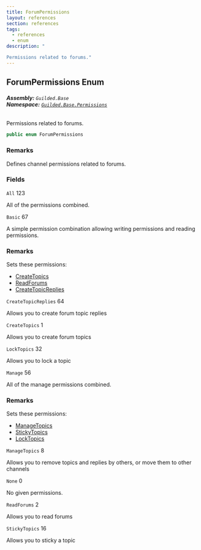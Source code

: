 ```yaml
---
title: ForumPermissions
layout: references
section: references
tags:
  - references
  - enum
description: "

Permissions related to forums."
---
```


## ForumPermissions Enum
###### **Assembly:** `Guilded.Base`<br/>**Namespace:** [`Guilded.Base.Permissions`](Guilded.Base.Permissions.md 'Guilded.Base.Permissions')

Permissions related to forums.

```csharp
public enum ForumPermissions
```

### Remarks
  
Defines channel permissions related to forums.
### Fields

<a name='Guilded.Base.Permissions.ForumPermissions.All'></a>

`All` 123

All of the permissions combined.

<a name='Guilded.Base.Permissions.ForumPermissions.Basic'></a>

`Basic` 67

A simple permission combination allowing writing permissions and reading permissions.

### Remarks
  
Sets these permissions:  
- [CreateTopics](ForumPermissions.md#Guilded.Base.Permissions.ForumPermissions.CreateTopics 'Guilded.Base.Permissions.ForumPermissions.CreateTopics')  
- [ReadForums](ForumPermissions.md#Guilded.Base.Permissions.ForumPermissions.ReadForums 'Guilded.Base.Permissions.ForumPermissions.ReadForums')  
- [CreateTopicReplies](ForumPermissions.md#Guilded.Base.Permissions.ForumPermissions.CreateTopicReplies 'Guilded.Base.Permissions.ForumPermissions.CreateTopicReplies')

<a name='Guilded.Base.Permissions.ForumPermissions.CreateTopicReplies'></a>

`CreateTopicReplies` 64

Allows you to create forum topic replies

<a name='Guilded.Base.Permissions.ForumPermissions.CreateTopics'></a>

`CreateTopics` 1

Allows you to create forum topics

<a name='Guilded.Base.Permissions.ForumPermissions.LockTopics'></a>

`LockTopics` 32

Allows you to lock a topic

<a name='Guilded.Base.Permissions.ForumPermissions.Manage'></a>

`Manage` 56

All of the manage permissions combined.

### Remarks
  
Sets these permissions:  
- [ManageTopics](ForumPermissions.md#Guilded.Base.Permissions.ForumPermissions.ManageTopics 'Guilded.Base.Permissions.ForumPermissions.ManageTopics')  
- [StickyTopics](ForumPermissions.md#Guilded.Base.Permissions.ForumPermissions.StickyTopics 'Guilded.Base.Permissions.ForumPermissions.StickyTopics')  
- [LockTopics](ForumPermissions.md#Guilded.Base.Permissions.ForumPermissions.LockTopics 'Guilded.Base.Permissions.ForumPermissions.LockTopics')

<a name='Guilded.Base.Permissions.ForumPermissions.ManageTopics'></a>

`ManageTopics` 8

Allows you to remove topics and replies by others, or move them to other channels

<a name='Guilded.Base.Permissions.ForumPermissions.None'></a>

`None` 0

No given permissions.

<a name='Guilded.Base.Permissions.ForumPermissions.ReadForums'></a>

`ReadForums` 2

Allows you to read forums

<a name='Guilded.Base.Permissions.ForumPermissions.StickyTopics'></a>

`StickyTopics` 16

Allows you to sticky a topic